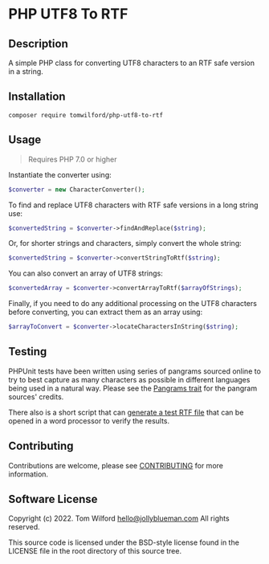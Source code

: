 # PHP UTF8 To RTF
## Description
A simple PHP class for converting UTF8 characters to an RTF safe version in a string.

## Installation
`composer require tomwilford/php-utf8-to-rtf`
   
## Usage
> Requires PHP 7.0 or higher

Instantiate the converter using:

```php
$converter = new CharacterConverter();
```

To find and replace UTF8 characters with RTF safe versions in a long string use:

```php
$convertedString = $converter->findAndReplace($string);
```

Or, for shorter strings and characters, simply convert the whole string:

```php
$convertedString = $converter->convertStringToRtf($string);
```

You can also convert an array of UTF8 strings:

```php
$convertedArray = $converter->convertArrayToRtf($arrayOfStrings);
```

Finally, if you need to do any additional processing on the UTF8 characters before converting, 
you can extract them as an array using:
```php
$arrayToConvert = $converter->locateCharactersInString($string);
```

## Testing
PHPUnit tests have been written using series of pangrams sourced online to try to best capture
as many characters as possible in different languages being used in a natural way. Please see the 
[Pangrams trait](tests/Resources/Pangrams.php) for the pangram sources' credits.

There also is a short script that can [generate a test RTF file](tests/GenerateTestFile/generateTestFile.php) that
can be opened in a word processor to verify the results.

## Contributing
Contributions are welcome, please see [CONTRIBUTING](CONTRIBUTING.md) for more information.

## Software License 
Copyright (c) 2022. Tom Wilford <hello@jollyblueman.com>
All rights reserved.

This source code is licensed under the BSD-style license found in the
LICENSE file in the root directory of this source tree.


